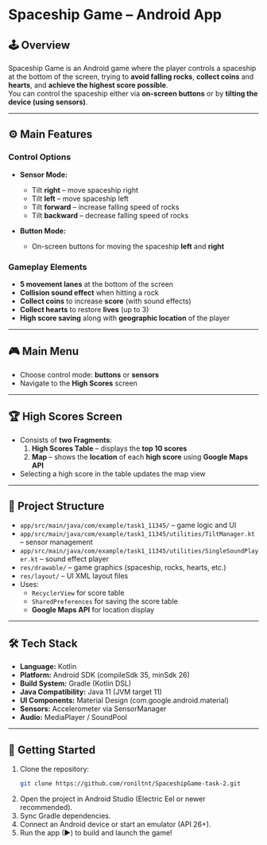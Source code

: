 # Spaceship Game – Android App

## 🕹️ **Overview**  

Spaceship Game is an Android game where the player controls a spaceship at the bottom of the screen, trying to **avoid falling rocks**, **collect coins** and **hearts**, and **achieve the highest score possible**.  
You can control the spaceship either via **on-screen buttons** or by **tilting the device (using sensors)**.

---

## ⚙️ Main Features

### Control Options

- **Sensor Mode:**  
  - Tilt **right** – move spaceship right  
  - Tilt **left** – move spaceship left  
  - Tilt **forward** – increase falling speed of rocks  
  - Tilt **backward** – decrease falling speed of rocks  

- **Button Mode:**  
  - On-screen buttons for moving the spaceship **left** and **right**  

### Gameplay Elements

- **5 movement lanes** at the bottom of the screen  
- **Collision sound effect** when hitting a rock  
- **Collect coins** to increase **score** (with sound effects)  
- **Collect hearts** to restore **lives** (up to 3)  
- **High score saving** along with **geographic location** of the player 

---

## 🎮 Main Menu

- Choose control mode: **buttons** or **sensors**  
- Navigate to the **High Scores** screen  

---

## 🏆 High Scores Screen

- Consists of **two Fragments**:  
  1. **High Scores Table** – displays the **top 10 scores**  
  2. **Map** – shows the **location** of each **high score** using **Google Maps API**  
- Selecting a high score in the table updates the map view  

---

## 📂 Project Structure

- `app/src/main/java/com/example/task1_11345/` – game logic and UI  
- `app/src/main/java/com/example/task1_11345/utilities/TiltManager.kt` – sensor management  
- `app/src/main/java/com/example/task1_11345/utilities/SingleSoundPlayer.kt` – sound effect player  
- `res/drawable/` – game graphics (spaceship, rocks, hearts, etc.)  
- `res/layout/` – UI XML layout files
- Uses:
    - `RecyclerView` for score table
    - `SharedPreferences` for saving the score table
    - **Google Maps API** for location display

---

## 🛠️ Tech Stack

- **Language:** Kotlin  
- **Platform:** Android SDK (compileSdk 35, minSdk 26)  
- **Build System:** Gradle (Kotlin DSL)  
- **Java Compatibility:** Java 11 (JVM target 11)  
- **UI Components:** Material Design (com.google.android.material)
- **Sensors:** Accelerometer via SensorManager  
- **Audio:** MediaPlayer / SoundPool  

---

## 🚀 Getting Started

1. Clone the repository:  
   ```bash
   git clone https://github.com/roniltnt/SpaceshipGame-task-2.git
2. Open the project in Android Studio (Electric Eel or newer recommended).
3. Sync Gradle dependencies.
4. Connect an Android device or start an emulator (API 26+).
5. Run the app (▶) to build and launch the game!
